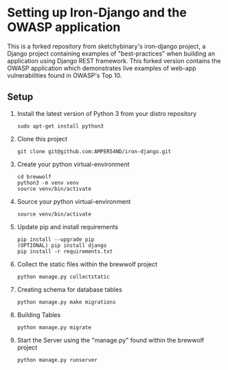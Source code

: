 # Setting up Iron-Django and the OWASP application

This is a forked repository from sketchybinary's iron-django project, a Django project containing examples of "best-practices" when building an application using Django REST framework. This forked version contains the OWASP application which demonstrates live examples of web-app vulnerabilities found in OWASP's Top 10. 

## Setup

1. Install the latest version of Python 3 from your distro repository
    ```
    sudo apt-get install python3
    ```

1. Clone this project
    ```
    git clone git@github.com:AMPER54ND/iron-django.git
    ```

1. Create your python virtual-environment
    ```
    cd brewwolf
    python3 -m venv venv
    source venv/bin/activate
    ```
    
1. Source your python virtual-environment    
    ```
    source venv/bin/activate
    ```

1. Update pip and install requirements
    ```
    pip install --upgrade pip
    (OPTIONAL) pip install django
    pip install -r requirements.txt
    ```

1. Collect the static files within the brewwolf project
    ```
    python manage.py collectstatic
    ```
    
1. Creating schema for database tables
    ```
    python manage.py make migrations
    ```
    
1. Building Tables
    ```
    python manage.py migrate
    ```

1. Start the Server using the "manage.py" found within the brewwolf project
    ```
    python manage.py runserver
    ```
